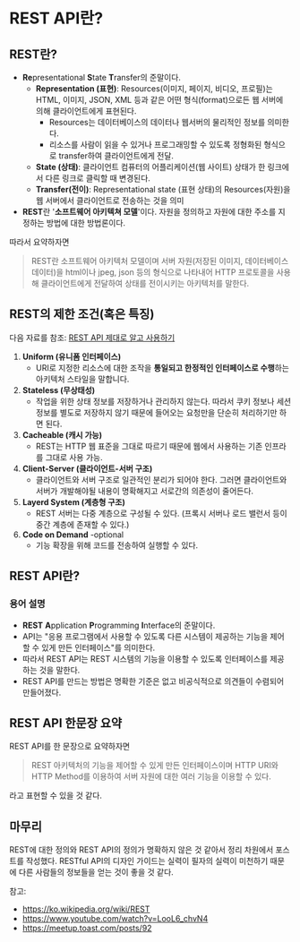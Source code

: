 # REST API란?

## REST란?

- **Re**presentational **S**tate **T**ransfer의 준말이다.
  - **Representation (표현)**: Resources(이미지, 페이지, 비디오, 프로필)는 HTML, 이미지, JSON, XML 등과 같은 어떤 형식(format)으로든 웹 서버에 의해 클라이언트에게 표현된다.
    - Resources는 데이터베이스의 데이터나 웹서버의 물리적인 정보를 의미한다.
    - 리소스를 사람이 읽을 수 있거나 프로그래밍할 수 있도록 정형화된 형식으로 transfer하여 클라이언트에게 전달.
  - **State (상태)**: 클라이언트 컴퓨터의 어플리케이션(웹 사이트) 상태가 한 링크에서 다른 링크로 클릭할 때 변경된다.
  - **Transfer(전이)**: Representational state (표현 상태)의 Resources(자원)을 웹 서버에서 클라이언트로 전송하는 것을 의미 
- **REST**란 '**소프트웨어 아키텍쳐 모델**'이다. 자원을 정의하고 자원에 대한 주소를 지정하는 방법에 대한 방법론이다.

따라서 요약하자면 
> REST란 소프트웨어 아키텍처 모델이며 서버 자원(저장된 이미지, 데이터베이스 데이터)을 html이나 jpeg, json 등의 형식으로 나타내어 HTTP 프로토콜을 사용해 클라이언트에게 전달하여 상태를 전이시키는 아키텍처를 말한다.



## REST의 제한 조건(혹은 특징)

다음 자료를 참조: [REST API 제대로 알고 사용하기](https://meetup.toast.com/posts/92)

1. **Uniform (유니폼 인터페이스)**
   - URI로 지정한 리소스에 대한 조작을 **통일되고 한정적인 인터페이스로 수행**하는 아키텍처 스타일을 말합니다.
2. **Stateless (무상태성)**
   - 작업을 위한 상태 정보를 저장하거나 관리하지 않는다. 따라서 쿠키 정보나 세션 정보를 별도로 저장하지 않기 때문에 들어오는 요청만을 단순히 처리하기만 하면 된다.
3. **Cacheable (캐시 가능)**
   - REST는 HTTP 웹 표준을 그대로 따르기 때문에 웹에서 사용하는 기존 인프라를 그대로 사용 가능.
4. **Client-Server (클라이언트-서버 구조)**
   - 클라이언트와 서버 구조로 일관적인 분리가 되어야 한다. 그러면 클라이언트와 서버가 개발해야될 내용이 명확해지고 서로간의 의존성이 줄어든다.
5. **Layerd System (계층형 구조)**
   - REST 서버는 다중 계층으로 구성될 수 있다. (프록시 서버나 로드 밸런서 등이 중간 계층에 존재할 수 있다.)
6. **Code on Demand** -optional
   - 기능 확장을 위해 코드를 전송하여 실행할 수 있다.



## REST API란?

### 용어 설명

- **REST** **A**pplication **P**rogramming **I**nterface의 준말이다.
- API는 "응용 프로그램에서 사용할 수 있도록 다른 시스템이 제공하는 기능을 제어할 수 있게 만든 인터페이스"를 의미한다.
- 따라서 REST API는 REST 시스템의 기능을 이용할 수 있도록 인터페이스를 제공하는 것을 말한다.
- REST API를 만드는 방법은 명확한 기준은 없고 비공식적으로 의견들이 수렴되어 만들어졌다.



## REST API 한문장 요약

REST API를 한 문장으로 요약하자면 

> REST 아키텍처의 기능을 제어할 수 있게 만든 인터페이스이며 HTTP URI와 HTTP Method를 이용하여 서버 자원에 대한 여러 기능을 이용할 수 있다.

라고 표현할 수 있을 것 같다.



## 마무리

REST에 대한 정의와 REST API의 정의가 명확하지 않은 것 같아서 정리 차원에서 포스트를 작성했다. RESTful API의 디자인 가이드는 실력이 필자의 실력이 미천하기 때문에 다른 사람들의 정보들을 얻는 것이 좋을 것 같다.



참고: 

- https://ko.wikipedia.org/wiki/REST
- https://www.youtube.com/watch?v=LooL6_chvN4
- https://meetup.toast.com/posts/92

